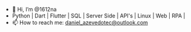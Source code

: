 - 👋 Hi, I’m @1612na
- Python | Dart | Flutter | SQL | Server Side | API's | Linux | Web | RPA |
- 📫 How to reach me: daniel_azevedotec@outlook.com


